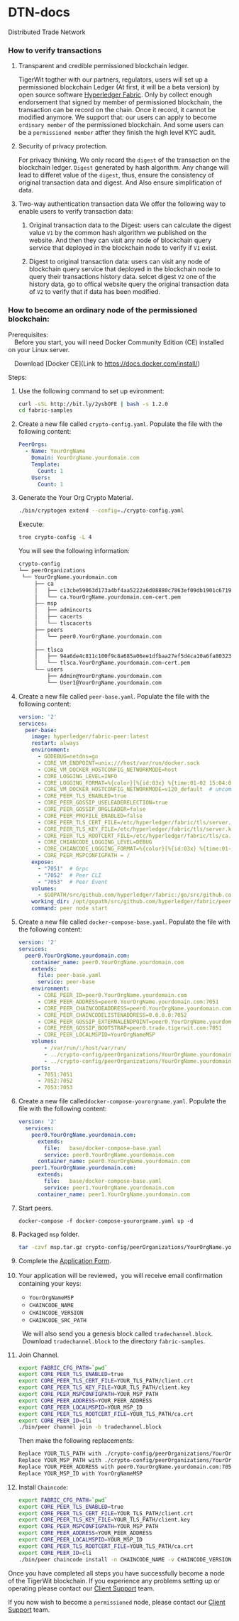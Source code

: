 # DTN-docs
Distributed Trade Network

### How to verify transactions

1. Transparent and credible permissioned blockchain ledger.

    TigerWit togther with our partners, regulators, users will set up a permissioned blockchain Ledger (At first, it will be a beta version) by open source software [Hyperledger Fabric](https://github.com/hyperledger/fabric). Only by collect  enough endorsement that signed by member of  permissioned blockchain, the transaction can be record on the chain. Once it record, it cannot be modified anymore. We support that: our users can apply to become `ordinary member` of the  permissioned blockchain. And some users can be a `permissioned member` atfter they finish the high level KYC audit.


2. Security of privacy protection.

    For privacy thinking, We only record the `digest` of the transaction on the blockchain ledger.  `Digest` generated by hash algorithm. Any change will lead to differet value of the `digest`, thus,  ensure the consistency of original transaction data and digest. And Also ensure simplification of data.

3. Two-way authentication transaction data
  We offer the following way to enable users to verify transaction data:

    1. Original transaction data to the Digest: users can calculate the digest value `V1` by the common hash algorithm we published on the website.  And then they can visit any node of blockchain query service that deployed in the blockchain node to verify if `V1` exist. 


      2. Digest to original transaction data: users can visit any node of blockchain query service that deployed in the blockchain node to query their transactions history data. selcet digest `V2` one of the history data, go to offical website query  the  original transaction data of `V2` to verify that if data has been modified.



### How to become an ordinary node of the permissioned blockchain:

Prerequisites:   
  &emsp;Before you start, you will need Docker Community Edition (CE) installed on your Linux server.  

  &emsp;Download [Docker CE](Link to https://docs.docker.com/install/)


Steps: 

1. Use the following command to set up evironment:

      ```bash
      curl -sSL http://bit.ly/2ysbOFE | bash -s 1.2.0
      cd fabric-samples
      ```

2. Create a new file called `crypto-config.yaml`. Populate the file with the following content:

      ```yaml
      PeerOrgs:
        - Name: YourOrgName
          Domain: YourOrgName.yourdomain.com
          Template:
            Count: 1  
          Users:
            Count: 1
      ```

3. Generate the Your Org Crypto Material.

      ```bash
      ./bin/cryptogen extend --config=./crypto-config.yaml 
      ```

      Execute:
      ```bash
      tree crypto-config -L 4
      ```
      
      You will see the following information:

      ```bash
      crypto-config
      └── peerOrganizations
       └── YourOrgName.yourdomain.com
           ├── ca
           │   ├── c13cbe59063d173a4bf4aa5222a6d08880c7863ef09db1901c671936481dd1be_sk
           │   └── ca.YourOrgName.yourdomain.com-cert.pem
           ├── msp
           │   ├── admincerts
           │   ├── cacerts
           │   └── tlscacerts
           ├── peers
           │   └── peer0.YourOrgName.yourdomain.com
           │   
           ├── tlsca
           │   ├── 94a6de4c811c100f9c8a685a06ee1dfbaa27ef5d4ca10a6fa8032342b0155426_sk
           │   └── tlsca.YourOrgName.yourdomain.com-cert.pem
           └── users
               ├── Admin@YourOrgName.yourdomain.com
               └── User1@YourOrgName.yourdomain.com
      ```

4. Create a new file called `peer-base.yaml`. Populate the file with the following content:

      ```yaml
      version: '2'
      services:
        peer-base:
          image: hyperledger/fabric-peer:latest
          restart: always
          environment:
            - GODEBUG=netdns=go
            - CORE_VM_ENDPOINT=unix:///host/var/run/docker.sock
            - CORE_VM_DOCKER_HOSTCONFIG_NETWORKMODE=host
            - CORE_LOGGING_LEVEL=INFO
            - CORE_LOGGING_FORMAT=%{color}[%{id:03x} %{time:01-02 15:04:05.00 MST}] [%{longpkg}] %{callpath} -> %{level:.4s}%{color:reset} %{message}
            - CORE_VM_DOCKER_HOSTCONFIG_NETWORKMODE=v120_default  # uncomment this to use specific network
            - CORE_PEER_TLS_ENABLED=true
            - CORE_PEER_GOSSIP_USELEADERELECTION=true
            - CORE_PEER_GOSSIP_ORGLEADER=false
            - CORE_PEER_PROFILE_ENABLED=false
            - CORE_PEER_TLS_CERT_FILE=/etc/hyperledger/fabric/tls/server.crt
            - CORE_PEER_TLS_KEY_FILE=/etc/hyperledger/fabric/tls/server.key
            - CORE_PEER_TLS_ROOTCERT_FILE=/etc/hyperledger/fabric/tls/ca.crt
            - CORE_CHIANCODE_LOGGING_LEVEL=DEBUG
            - CORE_CHIANCODE_LOGGING_FORMAT=%{color}[%{id:03x} %{time:01-02 15:04:05.00 MST}] [%{longpkg}] %{callpath} -> %{level:.4s}%{color:reset} %{message}
            - CORE_PEER_MSPCONFIGPATH = /
          expose:
            - "7051"  # Grpc
            - "7052"  # Peer CLI
            - "7053"  # Peer Event
          volumes:
            - $GOPATH/src/github.com/hyperledger/fabric:/go/src/github.com/hyperledger/fabric
          working_dir: /opt/gopath/src/github.com/hyperledger/fabric/peer
          command: peer node start     
      ```

5. Create a new file called `docker-compose-base.yaml`. Populate the file with the following content:

      ```yaml
      version: '2'
      services:
        peer0.YourOrgName.yourdomain.com:
          container_name: peer0.YourOrgName.yourdomain.com
          extends:
            file: peer-base.yaml
            service: peer-base
          environment:
            - CORE_PEER_ID=peer0.YourOrgName.yourdomain.com
            - CORE_PEER_ADDRESS=peer0.YourOrgName.yourdomain.com:7051
            - CORE_PEER_CHAINCODEADDRESS=peer0.YourOrgName.yourdomain.com:7052
            - CORE_PEER_CHAINCODELISTENADDRESS=0.0.0.0:7052
            - CORE_PEER_GOSSIP_EXTERNALENDPOINT=peer0.YourOrgName.yourdomain.com:7051
            - CORE_PEER_GOSSIP_BOOTSTRAP=peer0.trade.tigerwit.com:7051
            - CORE_PEER_LOCALMSPID=YourOrgNameMSP
          volumes:
              - /var/run/:/host/var/run/
              - ../crypto-config/peerOrganizations/YourOrgName.yourdomain.com/peers/peer0.YourOrgName.yourdomain.com/msp:/etc/hyperledger/fabric/msp
              - ../crypto-config/peerOrganizations/YourOrgName.yourdomain.com/peers/peer0.YourOrgName.yourdomain.com/tls:/etc/hyperledger/fabric/tls
          ports:
            - 7051:7051
            - 7052:7052
            - 7053:7053
      ```

6. Create a new file called`docker-compose-yourorgname.yaml`. Populate  the file with the following content:

     ```yaml
     version: '2'
       services:
         peer0.YourOrgName.yourdomain.com:
           extends:
             file:   base/docker-compose-base.yaml
             service: peer0.YourOrgName.yourdomain.com
           container_name: peer0.YourOrgName.yourdomain.com
         peer1.YourOrgName.yourdomain.com:
           extends:
             file:   base/docker-compose-base.yaml
             service: peer1.YourOrgName.yourdomain.com
           container_name: peer1.YourOrgName.yourdomain.com  
     ```

7. Start peers.

     ```
     docker-compose -f docker-compose-yourorgname.yaml up -d
     ```

8. Packaged `msp` folder.

     ```bash
     tar -czvf msp.tar.gz crypto-config/peerOrganizations/YourOrgName.yourdomain.com/msp
     ```

9. Complete the <a href="https://docs.google.com/forms/d/e/1FAIpQLSfEKn9Nd-KNC58xSykppZYxtdc_0qwIGjP9KhHZ0-5on3bsxQ/viewform?usp=sf_link" target="blank">Application Form</a>.

10. Your application will be reviewed，you will receive email confirmation containing your keys:

    - `YourOrgNameMSP` 
    - `CHAINCODE_NAME` 
    - `CHAINCODE_VERSION` 
    - `CHAINCODE_SRC_PATH`  

  &emsp;&emsp; We will also  send you a genesis block called  `tradechannel.block`.  
  &emsp;&emsp; Download `tradechannel.block` to the directory `fabric-samples`.  

11. Join Channel.

     ```bash
     export FABRIC_CFG_PATH=`pwd`
     export CORE_PEER_TLS_ENABLED=true
     export CORE_PEER_TLS_CERT_FILE=YOUR_TLS_PATH/client.crt
     export CORE_PEER_TLS_KEY_FILE=YOUR_TLS_PATH/client.key
     export CORE_PEER_MSPCONFIGPATH=YOUR_MSP_PATH
     export CORE_PEER_ADDRESS=YOUR_PEER_ADDRESS
     export CORE_PEER_LOCALMSPID=YOUR_MSP_ID
     export CORE_PEER_TLS_ROOTCERT_FILE=YOUR_TLS_PATH/ca.crt
     export CORE_PEER_ID=cli
     ./bin/peer channel join -b tradechannel.block
     ```

      Then make the following replacements:

      ```  bash
      Replace YOUR_TLS_PATH with ./crypto-config/peerOrganizations/YourOrgName.yourdomain.com/users/Admin@YourOrgName.yourdomain.com/tls  
      Replace YOUR_MSP_PATH with ./crypto-config/peerOrganizations/YourOrgName.yourdomain.com/users/Admin@YourOrgName.yourdomain.com/msp   
      Replace YOUR_PEER_ADDRESS with peer0.YourOrgName.yourdomain.com:7051  
      Replace YOUR_MSP_ID with YourOrgNameMSP 
      ```

12. Install  `Chaincode`:
      ```bash
      export FABRIC_CFG_PATH=`pwd`
      export CORE_PEER_TLS_ENABLED=true
      export CORE_PEER_TLS_CERT_FILE=YOUR_TLS_PATH/client.crt
      export CORE_PEER_TLS_KEY_FILE=YOUR_TLS_PATH/client.key
      export CORE_PEER_MSPCONFIGPATH=YOUR_MSP_PATH
      export CORE_PEER_ADDRESS=YOUR_PEER_ADDRESS
      export CORE_PEER_LOCALMSPID=YOUR_MSP_ID
      export CORE_PEER_TLS_ROOTCERT_FILE=YOUR_TLS_PATH/ca.crt
      export CORE_PEER_ID=cli
      ./bin/peer chaincode install -n CHAINCODE_NAME -v CHAINCODE_VERSION -p CHAINCODE_SRC_PATH
      ```

Once you have completed all steps you have successfully become a node of the TigerWit blockchain. If you experience any problems setting up or operating please contact our [Client Support](mailto:support@tigerwit.com) team.

If you now wish to become a `permissioned` node, please contact our [Client Support](mailto:support@tigerwit.com) team.
